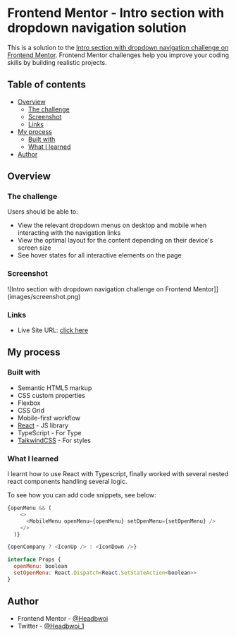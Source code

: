 # Frontend Mentor - Intro section with dropdown navigation solution

This is a solution to the [Intro section with dropdown navigation challenge on Frontend Mentor](https://www.frontendmentor.io/challenges/intro-section-with-dropdown-navigation-ryaPetHE5). Frontend Mentor challenges help you improve your coding skills by building realistic projects.

## Table of contents

- [Overview](#overview)
  - [The challenge](#the-challenge)
  - [Screenshot](#screenshot)
  - [Links](#links)
- [My process](#my-process)
  - [Built with](#built-with)
  - [What I learned](#what-i-learned)
- [Author](#author)

## Overview

### The challenge

Users should be able to:

- View the relevant dropdown menus on desktop and mobile when interacting with the navigation links
- View the optimal layout for the content depending on their device's screen size
- See hover states for all interactive elements on the page

### Screenshot

![Intro section with dropdown navigation challenge on Frontend Mentor]](images/screenshot.png)

### Links

- Live Site URL: [click here](https://fem-intro-with-dropdown-nav.netlify.app/)

## My process

### Built with

- Semantic HTML5 markup
- CSS custom properties
- Flexbox
- CSS Grid
- Mobile-first workflow
- [React](https://reactjs.org/) - JS library
- TypeScript - For Type
- [TaikwindCSS](https://tailwindcss.com/) - For styles

### What I learned

I learnt how to use React with Typescript, finally worked with several nested react components handling several logic.

To see how you can add code snippets, see below:

```js
{openMenu && (
    <>
      <MobileMenu openMenu={openMenu} setOpenMenu={setOpenMenu} />
    </>
  )}
```

```js
{openCompany ? <IconUp /> : <IconDown />}
```

```js
interface Props {
  openMenu: boolean
  setOpenMenu: React.Dispatch<React.SetStateAction<boolean>>
}
```

## Author

- Frontend Mentor - [@Headbwoi](https://www.frontendmentor.io/profile/headbwoi)
- Twitter - [@Headbwoi_1](https://www.twitter.com/headbwoi_1)

